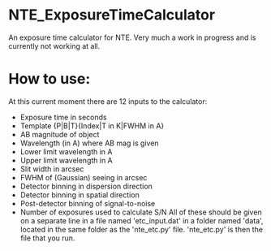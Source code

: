 # NTE_ExposureTimeCalculator
An exposure time calculator for NTE.
Very much a work in progress and is currently not working at all.
# How to use:
At this current moment there are 12 inputs to the calculator:
* Exposure time in seconds
* Template {P|B|T}{Index|T in K|FWHM in A}
* AB magnitude of object
* Wavelength (in A) where AB mag is given
* Lower limit wavelength in A
* Upper limit wavelength in A
* Slit width in arcsec
* FWHM of (Gaussian) seeing in arcsec
* Detector binning in dispersion direction
* Detector binning in spatial direction
* Post-detector binning of signal-to-noise
* Number of exposures used to calculate S/N
All of these should be given on a separate line in a file named 'etc\_input.dat' in a folder named 'data', located in the same folder as the 'nte\_etc.py' file. 'nte\_etc.py' is then the file that you run.
